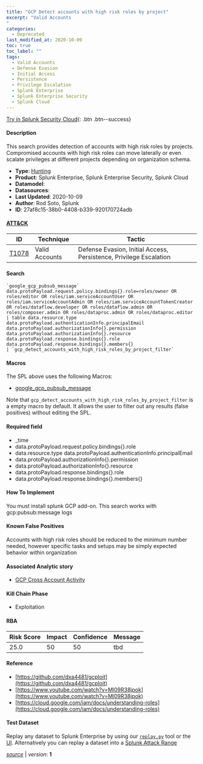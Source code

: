 ```yaml
---
title: "GCP Detect accounts with high risk roles by project"
excerpt: "Valid Accounts
"
categories:
  - Deprecated
last_modified_at: 2020-10-09
toc: true
toc_label: ""
tags:
  - Valid Accounts
  - Defense Evasion
  - Initial Access
  - Persistence
  - Privilege Escalation
  - Splunk Enterprise
  - Splunk Enterprise Security
  - Splunk Cloud
---
```




[Try in Splunk Security Cloud](https://www.splunk.com/en_us/cyber-security.html){: .btn .btn--success}

#### Description

This search provides detection of accounts with high risk roles by projects. Compromised accounts with high risk roles can move laterally or even scalate privileges at different projects depending on organization schema.

- **Type**: [Hunting](https://github.com/splunk/security_content/wiki/object-Analytic-Types)
- **Product**: Splunk Enterprise, Splunk Enterprise Security, Splunk Cloud
- **Datamodel**: 
- **Datasources**: 
- **Last Updated**: 2020-10-09
- **Author**: Rod Soto, Splunk
- **ID**: 27af8c15-38b0-4408-b339-920170724adb


#### [ATT&CK](https://attack.mitre.org/)

| ID             | Technique        |  Tactic             |
| -------------- | ---------------- |-------------------- |
| [T1078](https://attack.mitre.org/techniques/T1078/) | Valid Accounts | Defense Evasion, Initial Access, Persistence, Privilege Escalation |

#### Search

```
`google_gcp_pubsub_message` data.protoPayload.request.policy.bindings{}.role=roles/owner OR roles/editor OR roles/iam.serviceAccountUser OR roles/iam.serviceAccountAdmin OR roles/iam.serviceAccountTokenCreator OR roles/dataflow.developer OR roles/dataflow.admin OR roles/composer.admin OR roles/dataproc.admin OR roles/dataproc.editor 
| table data.resource.type data.protoPayload.authenticationInfo.principalEmail data.protoPayload.authorizationInfo{}.permission data.protoPayload.authorizationInfo{}.resource data.protoPayload.response.bindings{}.role data.protoPayload.response.bindings{}.members{} 
| `gcp_detect_accounts_with_high_risk_roles_by_project_filter`
```

#### Macros
The SPL above uses the following Macros:
* [google_gcp_pubsub_message](https://github.com/splunk/security_content/blob/develop/macros/google_gcp_pubsub_message.yml)

Note that `gcp_detect_accounts_with_high_risk_roles_by_project_filter` is a empty macro by default. It allows the user to filter out any results (false positives) without editing the SPL.

#### Required field
* _time
* data.protoPayload.request.policy.bindings{}.role
* data.resource.type data.protoPayload.authenticationInfo.principalEmail
* data.protoPayload.authorizationInfo{}.permission
* data.protoPayload.authorizationInfo{}.resource
* data.protoPayload.response.bindings{}.role
* data.protoPayload.response.bindings{}.members{}


#### How To Implement
You must install splunk GCP add-on. This search works with gcp:pubsub:message logs

#### Known False Positives
Accounts with high risk roles should be reduced to the minimum number needed, however specific tasks and setups may be simply expected behavior within organization

#### Associated Analytic story
* [GCP Cross Account Activity](/stories/gcp_cross_account_activity)


#### Kill Chain Phase
* Exploitation



#### RBA

| Risk Score  | Impact      | Confidence   | Message      |
| ----------- | ----------- |--------------|--------------|
| 25.0 | 50 | 50 | tbd |




#### Reference

* [https://github.com/dxa4481/gcploit](https://github.com/dxa4481/gcploit)
* [https://www.youtube.com/watch?v=Ml09R38jpok](https://www.youtube.com/watch?v=Ml09R38jpok)
* [https://cloud.google.com/iam/docs/understanding-roles](https://cloud.google.com/iam/docs/understanding-roles)



#### Test Dataset
Replay any dataset to Splunk Enterprise by using our [`replay.py`](https://github.com/splunk/attack_data#using-replaypy) tool or the [UI](https://github.com/splunk/attack_data#using-ui).
Alternatively you can replay a dataset into a [Splunk Attack Range](https://github.com/splunk/attack_range#replay-dumps-into-attack-range-splunk-server)



[*source*](https://github.com/splunk/security_content/tree/develop/detections/deprecated/gcp_detect_accounts_with_high_risk_roles_by_project.yml) \| *version*: **1**